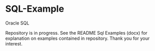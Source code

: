 # SQL-Example
Oracle SQL

Repository is in progress.  See the  README Sql Examples (docx) for explanation on examples contained in repository.  Thank you for your interest.
